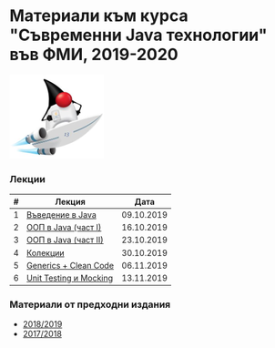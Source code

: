 # Материали към курса "Съвременни Java технологии" във ФМИ, 2019-2020

![Java 11](images/java-logo.png?raw=true)

### Лекции

| # | Лекция                                                                                                           | Дата       |
|---| ---------------------------------------------------------------------------------------------------------------- |:----------:|
| 1 | [Въведение в Java](https://gitpitch.com/fmi/java-course?p=01-intro-to-java/lecture/) | 09.10.2019 |
| 2 | [ООП в Java (част I)](https://gitpitch.com/fmi/java-course?p=02-oop-in-java-i/lecture/) | 16.10.2019 |
| 3 | [ООП в Java (част II)](https://gitpitch.com/fmi/java-course?p=03-oop-in-java-ii/lecture/) | 23.10.2019 |
| 4 | [Колекции](https://gitpitch.com/fmi/java-course?p=04-collections/lecture/) | 30.10.2019 |
| 5 | [Generics + Clean Code](https://gitpitch.com/fmi/java-course?p=05-generics/lecture/) | 06.11.2019 |
| 6 | [Unit Testing и Mocking](https://gitpitch.com/fmi/java-course?p=06-unit-testing-and-mocking/lecture/) | 13.11.2019 |

### Материали от предходни издания

- [2018/2019](https://github.com/fmi/java-course/tree/mjt-2018-2019)
- [2017/2018](https://github.com/fmi/java-course/tree/mjt-2017-2018)

